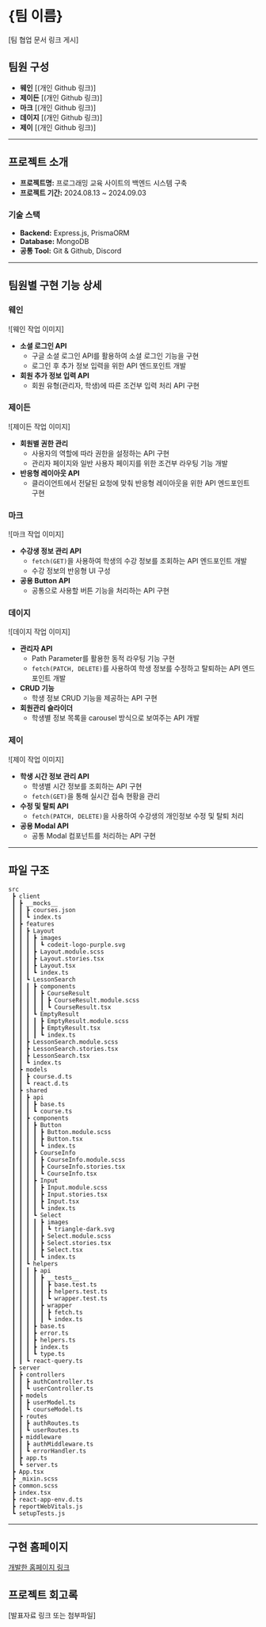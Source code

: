 # {팀 이름}

[팀 협업 문서 링크 게시]

## 팀원 구성
- **웨인** [(개인 Github 링크)]
- **제이든** [(개인 Github 링크)]
- **마크** [(개인 Github 링크)]
- **데이지** [(개인 Github 링크)]
- **제이** [(개인 Github 링크)]

---

## 프로젝트 소개
- **프로젝트명:** 프로그래밍 교육 사이트의 백엔드 시스템 구축
- **프로젝트 기간:** 2024.08.13 ~ 2024.09.03

### 기술 스택
- **Backend:** Express.js, PrismaORM
- **Database:** MongoDB
- **공통 Tool:** Git & Github, Discord

---

## 팀원별 구현 기능 상세

### 웨인
![웨인 작업 이미지]
- **소셜 로그인 API**
  - 구글 소셜 로그인 API를 활용하여 소셜 로그인 기능을 구현
  - 로그인 후 추가 정보 입력을 위한 API 엔드포인트 개발
- **회원 추가 정보 입력 API**
  - 회원 유형(관리자, 학생)에 따른 조건부 입력 처리 API 구현

### 제이든
![제이든 작업 이미지]
- **회원별 권한 관리**
  - 사용자의 역할에 따라 권한을 설정하는 API 구현
  - 관리자 페이지와 일반 사용자 페이지를 위한 조건부 라우팅 기능 개발
- **반응형 레이아웃 API**
  - 클라이언트에서 전달된 요청에 맞춰 반응형 레이아웃을 위한 API 엔드포인트 구현

### 마크
![마크 작업 이미지]
- **수강생 정보 관리 API**
  - `fetch(GET)`을 사용하여 학생의 수강 정보를 조회하는 API 엔드포인트 개발
  - 수강 정보의 반응형 UI 구성
- **공용 Button API**
  - 공통으로 사용할 버튼 기능을 처리하는 API 구현

### 데이지
![데이지 작업 이미지]
- **관리자 API**
  - Path Parameter를 활용한 동적 라우팅 기능 구현
  - `fetch(PATCH, DELETE)`를 사용하여 학생 정보를 수정하고 탈퇴하는 API 엔드포인트 개발
- **CRUD 기능**
  - 학생 정보 CRUD 기능을 제공하는 API 구현
- **회원관리 슬라이더**
  - 학생별 정보 목록을 carousel 방식으로 보여주는 API 개발

### 제이
![제이 작업 이미지]
- **학생 시간 정보 관리 API**
  - 학생별 시간 정보를 조회하는 API 구현
  - `fetch(GET)`을 통해 실시간 접속 현황을 관리
- **수정 및 탈퇴 API**
  - `fetch(PATCH, DELETE)`을 사용하여 수강생의 개인정보 수정 및 탈퇴 처리
- **공용 Modal API**
  - 공통 Modal 컴포넌트를 처리하는 API 구현

---

## 파일 구조
```
src
 ┣ client
 ┃ ┣ __mocks__
 ┃ ┃ ┣ courses.json
 ┃ ┃ ┗ index.ts
 ┃ ┣ features
 ┃ ┃ ┣ Layout
 ┃ ┃ ┃ ┣ images
 ┃ ┃ ┃ ┃ ┗ codeit-logo-purple.svg
 ┃ ┃ ┃ ┣ Layout.module.scss
 ┃ ┃ ┃ ┣ Layout.stories.tsx
 ┃ ┃ ┃ ┣ Layout.tsx
 ┃ ┃ ┃ ┗ index.ts
 ┃ ┃ ┗ LessonSearch
 ┃ ┃ ┃ ┣ components
 ┃ ┃ ┃ ┃ ┣ CourseResult
 ┃ ┃ ┃ ┃ ┃ ┣ CourseResult.module.scss
 ┃ ┃ ┃ ┃ ┃ ┗ CourseResult.tsx
 ┃ ┃ ┃ ┗ EmptyResult
 ┃ ┃ ┃ ┃ ┣ EmptyResult.module.scss
 ┃ ┃ ┃ ┃ ┣ EmptyResult.tsx
 ┃ ┃ ┃ ┃ ┗ index.ts
 ┃ ┃ ┣ LessonSearch.module.scss
 ┃ ┃ ┣ LessonSearch.stories.tsx
 ┃ ┃ ┣ LessonSearch.tsx
 ┃ ┃ ┗ index.ts
 ┃ ┣ models
 ┃ ┃ ┣ course.d.ts
 ┃ ┃ ┗ react.d.ts
 ┃ ┣ shared
 ┃ ┃ ┣ api
 ┃ ┃ ┃ ┣ base.ts
 ┃ ┃ ┃ ┗ course.ts
 ┃ ┃ ┣ components
 ┃ ┃ ┃ ┣ Button
 ┃ ┃ ┃ ┃ ┣ Button.module.scss
 ┃ ┃ ┃ ┃ ┣ Button.tsx
 ┃ ┃ ┃ ┃ ┗ index.ts
 ┃ ┃ ┃ ┣ CourseInfo
 ┃ ┃ ┃ ┃ ┣ CourseInfo.module.scss
 ┃ ┃ ┃ ┃ ┣ CourseInfo.stories.tsx
 ┃ ┃ ┃ ┃ ┗ CourseInfo.tsx
 ┃ ┃ ┃ ┣ Input
 ┃ ┃ ┃ ┃ ┣ Input.module.scss
 ┃ ┃ ┃ ┃ ┣ Input.stories.tsx
 ┃ ┃ ┃ ┃ ┣ Input.tsx
 ┃ ┃ ┃ ┃ ┗ index.ts
 ┃ ┃ ┃ ┗ Select
 ┃ ┃ ┃ ┃ ┣ images
 ┃ ┃ ┃ ┃ ┃ ┗ triangle-dark.svg
 ┃ ┃ ┃ ┃ ┣ Select.module.scss
 ┃ ┃ ┃ ┃ ┣ Select.stories.tsx
 ┃ ┃ ┃ ┃ ┣ Select.tsx
 ┃ ┃ ┃ ┃ ┗ index.ts
 ┃ ┃ ┗ helpers
 ┃ ┃ ┃ ┣ api
 ┃ ┃ ┃ ┃ ┣ __tests__
 ┃ ┃ ┃ ┃ ┃ ┣ base.test.ts
 ┃ ┃ ┃ ┃ ┃ ┣ helpers.test.ts
 ┃ ┃ ┃ ┃ ┃ ┗ wrapper.test.ts
 ┃ ┃ ┃ ┃ ┣ wrapper
 ┃ ┃ ┃ ┃ ┃ ┣ fetch.ts
 ┃ ┃ ┃ ┃ ┃ ┗ index.ts
 ┃ ┃ ┃ ┣ base.ts
 ┃ ┃ ┃ ┣ error.ts
 ┃ ┃ ┃ ┣ helpers.ts
 ┃ ┃ ┃ ┣ index.ts
 ┃ ┃ ┃ ┗ type.ts
 ┃ ┃ ┗ react-query.ts
 ┣ server
 ┃ ┣ controllers
 ┃ ┃ ┣ authController.ts
 ┃ ┃ ┗ userController.ts
 ┃ ┣ models
 ┃ ┃ ┣ userModel.ts
 ┃ ┃ ┗ courseModel.ts
 ┃ ┣ routes
 ┃ ┃ ┣ authRoutes.ts
 ┃ ┃ ┗ userRoutes.ts
 ┃ ┣ middleware
 ┃ ┃ ┣ authMiddleware.ts
 ┃ ┃ ┗ errorHandler.ts
 ┃ ┣ app.ts
 ┃ ┗ server.ts
 ┣ App.tsx
 ┣ _mixin.scss
 ┣ common.scss
 ┣ index.tsx
 ┣ react-app-env.d.ts
 ┣ reportWebVitals.js
 ┗ setupTests.js
```

---

## 구현 홈페이지
[개발한 홈페이지 링크](https://www.codeit.kr/)

## 프로젝트 회고록
[발표자료 링크 또는 첨부파일]

